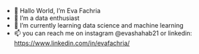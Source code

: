 - 👋 Hallo World, I’m Eva Fachria
- 👀 I’m a data enthusiast
- 🌱 I’m currently learning data science and machine learning
- 📫 you can reach me on instagram @evashahab21 or linkedin: https://www.linkedin.com/in/evafachria/


<!---
evafachria/evafachria is a ✨ special ✨ repository because its `README.md` (this file) appears on your GitHub profile.
You can click the Preview link to take a look at your changes.
--->
